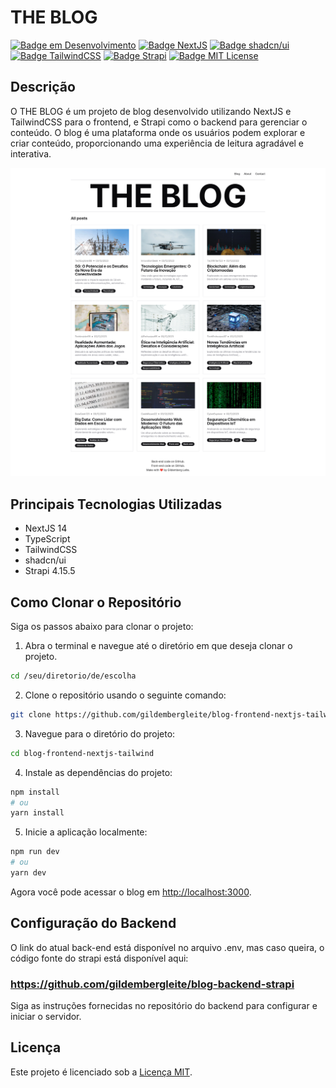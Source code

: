 # THE BLOG

[![Badge em Desenvolvimento](https://img.shields.io/badge/status-em%20desenvolvimento-yellow)](https://github.com/gildembergleite/blog-frontend-nextjs-tailwind)
[![Badge NextJS](https://img.shields.io/badge/NextJS-14-black)](https://github.com/vercel/next.js/)
[![Badge shadcn/ui](https://img.shields.io/badge/shadcn-0.4.1-black)](https://github.com/shadcn-ui/ui)
[![Badge TailwindCSS](https://img.shields.io/badge/TailwindCSS-3.3.0-blue)](https://github.com/tailwindlabs/tailwindcss)
[![Badge Strapi](https://img.shields.io/badge/Strapi-4.15.5-purple)](https://github.com/strapi/strapi)
[![Badge MIT License](https://img.shields.io/badge/license-MIT-green)](https://opensource.org/licenses/MIT)

## Descrição

O THE BLOG é um projeto de blog desenvolvido utilizando NextJS e TailwindCSS para o frontend, e Strapi como o backend para gerenciar o conteúdo. O blog é uma plataforma onde os usuários podem explorar e criar conteúdo, proporcionando uma experiência de leitura agradável e interativa.

![Captura de Tela](public/prints/print1.png)

## Principais Tecnologias Utilizadas

- NextJS 14
- TypeScript
- TailwindCSS
- shadcn/ui
- Strapi 4.15.5

## Como Clonar o Repositório

Siga os passos abaixo para clonar o projeto:

1. Abra o terminal e navegue até o diretório em que deseja clonar o projeto.

```bash
cd /seu/diretorio/de/escolha
```

2. Clone o repositório usando o seguinte comando:

```bash
git clone https://github.com/gildembergleite/blog-frontend-nextjs-tailwind.git
```

3. Navegue para o diretório do projeto:

```bash
cd blog-frontend-nextjs-tailwind
```

4. Instale as dependências do projeto:

```bash
npm install
# ou
yarn install
```

5. Inicie a aplicação localmente:

```bash
npm run dev
# ou
yarn dev
```

Agora você pode acessar o blog em [http://localhost:3000](http://localhost:3000).

## Configuração do Backend

O link do atual back-end está disponível no arquivo .env, mas caso queira, o código fonte do strapi está disponível aqui:

### https://github.com/gildembergleite/blog-backend-strapi

Siga as instruções fornecidas no repositório do backend para configurar e iniciar o servidor.

## Licença

Este projeto é licenciado sob a [Licença MIT](LICENSE).
